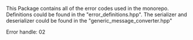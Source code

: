 This Package contains all of the error codes used in the monorepo. Definitions could be found in the "error_definitions.hpp". The serializer and deserializer could be found in the "generic_message_converter.hpp"

Error handle: 02